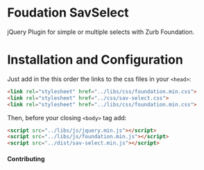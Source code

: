 # Foudation SavSelect
jQuery Plugin for simple or multiple selects with Zurb Foundation.

# Installation and Configuration

Just add in the this order the links to the css files in your `<head>`:
```html
<link rel="stylesheet" href="../libs/css/foundation.min.css">
<link rel="stylesheet" href="../css/sav-select.css">
<link rel="stylesheet" href="../libs/css/foundation.min.css">
```

Then, before your closing ```<body>``` tag add:

```html
<script src="../libs/js/jquery.min.js"></script>
<script src="../libs/js/foundation.min.js"></script>
<script src="../dist/sav-select.min.js"></script>
```

#### Contributing
